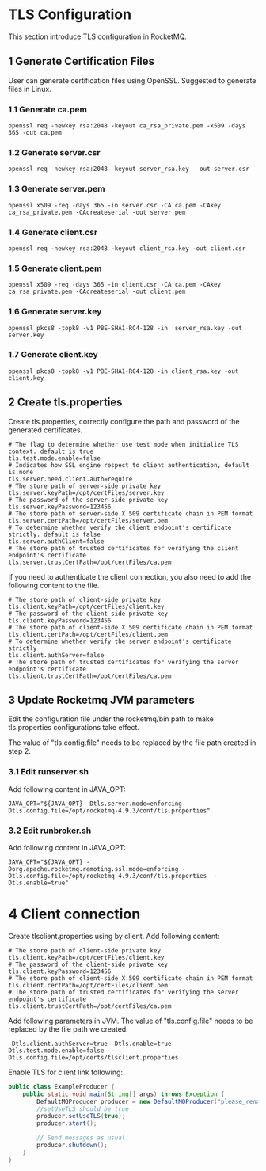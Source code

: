# TLS Configuration
This section introduce TLS configuration in RocketMQ.

## 1 Generate Certification Files
User can generate certification files using OpenSSL. Suggested to generate files in Linux.

### 1.1 Generate ca.pem
```shell
openssl req -newkey rsa:2048 -keyout ca_rsa_private.pem -x509 -days 365 -out ca.pem
```
### 1.2 Generate server.csr
```shell
openssl req -newkey rsa:2048 -keyout server_rsa.key  -out server.csr
```
### 1.3 Generate server.pem
```shell
openssl x509 -req -days 365 -in server.csr -CA ca.pem -CAkey ca_rsa_private.pem -CAcreateserial -out server.pem
```
### 1.4 Generate client.csr
```shell
openssl req -newkey rsa:2048 -keyout client_rsa.key -out client.csr
```
### 1.5 Generate client.pem
```shell
openssl x509 -req -days 365 -in client.csr -CA ca.pem -CAkey ca_rsa_private.pem -CAcreateserial -out client.pem
```
### 1.6 Generate server.key
```shell
openssl pkcs8 -topk8 -v1 PBE-SHA1-RC4-128 -in  server_rsa.key -out server.key
```
### 1.7 Generate client.key
```shell
openssl pkcs8 -topk8 -v1 PBE-SHA1-RC4-128 -in client_rsa.key -out client.key
```

## 2 Create tls.properties
Create tls.properties, correctly configure the path and password of the generated certificates.

```properties
# The flag to determine whether use test mode when initialize TLS context. default is true
tls.test.mode.enable=false                     
# Indicates how SSL engine respect to client authentication, default is none
tls.server.need.client.auth=require   
# The store path of server-side private key
tls.server.keyPath=/opt/certFiles/server.key
# The password of the server-side private key
tls.server.keyPassword=123456
# The store path of server-side X.509 certificate chain in PEM format
tls.server.certPath=/opt/certFiles/server.pem
# To determine whether verify the client endpoint's certificate strictly. default is false
tls.server.authClient=false
# The store path of trusted certificates for verifying the client endpoint's certificate
tls.server.trustCertPath=/opt/certFiles/ca.pem
```

If you need to authenticate the client connection, you also need to add the following content to the file.

```properties
# The store path of client-side private key 
tls.client.keyPath=/opt/certFiles/client.key
# The password of the client-side private key
tls.client.keyPassword=123456
# The store path of client-side X.509 certificate chain in PEM format
tls.client.certPath=/opt/certFiles/client.pem
# To determine whether verify the server endpoint's certificate strictly
tls.client.authServer=false                    
# The store path of trusted certificates for verifying the server endpoint's certificate
tls.client.trustCertPath=/opt/certFiles/ca.pem
```


## 3 Update Rocketmq JVM parameters

Edit the configuration file under the rocketmq/bin path to make tls.properties configurations take effect.

The value of "tls.config.file" needs to be replaced by the file path created in step 2.

### 3.1 Edit runserver.sh
Add following content in JAVA_OPT:
```shell
JAVA_OPT="${JAVA_OPT} -Dtls.server.mode=enforcing -Dtls.config.file=/opt/rocketmq-4.9.3/conf/tls.properties"
```

### 3.2 Edit runbroker.sh
Add following content in JAVA_OPT:

```shell
JAVA_OPT="${JAVA_OPT} -Dorg.apache.rocketmq.remoting.ssl.mode=enforcing -Dtls.config.file=/opt/rocketmq-4.9.3/conf/tls.properties  -Dtls.enable=true"
```

# 4 Client connection

Create tlsclient.properties using by client. Add following content:
```properties
# The store path of client-side private key 
tls.client.keyPath=/opt/certFiles/client.key
# The password of the client-side private key
tls.client.keyPassword=123456
# The store path of client-side X.509 certificate chain in PEM format
tls.client.certPath=/opt/certFiles/client.pem               
# The store path of trusted certificates for verifying the server endpoint's certificate
tls.client.trustCertPath=/opt/certFiles/ca.pem
```

Add following parameters in JVM. The value of "tls.config.file" needs to be replaced by the file path we created:
```properties
-Dtls.client.authServer=true -Dtls.enable=true  -Dtls.test.mode.enable=false  -Dtls.config.file=/opt/certs/tlsclient.properties
```

Enable TLS for client link following:
```Java
public class ExampleProducer {
    public static void main(String[] args) throws Exception {
        DefaultMQProducer producer = new DefaultMQProducer("please_rename_unique_group_name");
        //setUseTLS should be true
        producer.setUseTLS(true);
        producer.start();

        // Send messages as usual.
        producer.shutdown();
    }    
}
```
